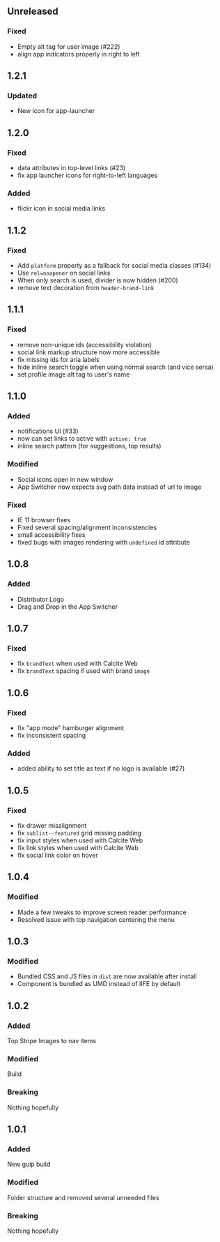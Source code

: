## Unreleased

### Fixed
- Empty alt tag for user image (#222)
- align app indicators properly in right to left

## 1.2.1

### Updated
- New icon for app-launcher

## 1.2.0

### Fixed
- data attributes in top-level links (#23)
- fix app launcher icons for right-to-left languages

### Added
- flickr icon in social media links

## 1.1.2

### Fixed
- Add `platform` property as a fallback for social media classes (#134)
- Use `rel=noopener` on social links
- When only search is used, divider is now hidden (#200)
- remove text decoration from `header-brand-link`

## 1.1.1

### Fixed
- remove non-unique ids (accessibility violation)
- social link markup structure now more accessible
- fix missing ids for aria labels
- hide inline search toggle when using normal search (and vice sersa)
- set profile image alt tag to user's name

## 1.1.0

### Added
- notifications UI (#33)
- now can set links to active with `active: true`
- inline search pattern (for suggestions, top results)

### Modified
- Social icons open in new window
- App Switcher now expects svg path data instead of url to image

### Fixed
- IE 11 browser fixes
- Fixed several spacing/alignment inconsistencies
- small accessibility fixes
- fixed bugs with images rendering with `undefined` id attribute

## 1.0.8

### Added
- Distributor Logo
- Drag and Drop in the App Switcher

## 1.0.7

### Fixed
- fix `brandText` when used with Calcite Web
- fix `brandText` spacing if used with brand `image`

## 1.0.6

### Fixed
- fix "app mode" hamburger alignment
- fix inconsistent spacing

### Added
- added ability to set title as text if no logo is available (#27)

## 1.0.5

### Fixed
- fix drawer misalignment
- fix `sublist--featured` grid missing padding
- fix input styles when used with Calcite Web
- fix link styles when used with Calcite Web
- fix social link color on hover

## 1.0.4

### Modified
- Made a few tweaks to improve screen reader performance
- Resolved issue with top navigation centering the menu


## 1.0.3

### Modified
- Bundled CSS and JS files in `dist` are now available after install
- Component is bundled as UMD instead of IIFE by default

## 1.0.2

### Added
Top Stripe
Images to nav items

### Modified
Build

### Breaking
Nothing hopefully


## 1.0.1

### Added
New gulp build

### Modified
Folder structure and removed several unneeded files

### Breaking
Nothing hopefully
